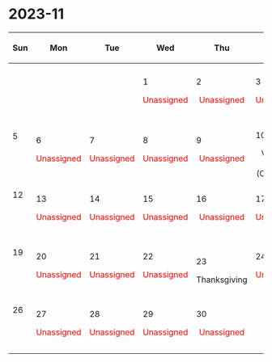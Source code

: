 # 2023-11

|<p>Sun</p>|<p>Mon</p>|<p>Tue</p>|<p>Wed</p>|<p>Thu</p>|<p>Fri</p>|<p>Sat</p>|
|:-:|:-:|:-:|:-:|:-:|:-:|:-:|
|<p><br/><br/></p> |<p><br/><br/></p> |<p><br/><br/></p> |<p align='left'>1</p><span style='color:red'>Unassigned</span><br/><br/>|<p align='left'>2</p><span style='color:red'>Unassigned</span><br/><br/>|<p align='left'>3</p><span style='color:red'>Unassigned</span><br/><br/>|<p align='left'>4</p><p><br/><br/></p>|
|<p align='left'>5</p><p><br/><br/></p>|<p align='left'>6</p><span style='color:red'>Unassigned</span><br/><br/>|<p align='left'>7</p><span style='color:red'>Unassigned</span><br/><br/>|<p align='left'>8</p><span style='color:red'>Unassigned</span><br/><br/>|<p align='left'>9</p><span style='color:red'>Unassigned</span><br/><br/>|<p align='left'>10</p>Veterans Day (Observed)<br/>|<p align='left'>11</p>Veterans Day<br/>|
|<p align='left'>12</p><p><br/><br/></p>|<p align='left'>13</p><span style='color:red'>Unassigned</span><br/><br/>|<p align='left'>14</p><span style='color:red'>Unassigned</span><br/><br/>|<p align='left'>15</p><span style='color:red'>Unassigned</span><br/><br/>|<p align='left'>16</p><span style='color:red'>Unassigned</span><br/><br/>|<p align='left'>17</p><span style='color:red'>Unassigned</span><br/><br/>|<p align='left'>18</p><p><br/><br/></p>|
|<p align='left'>19</p><p><br/><br/></p>|<p align='left'>20</p><span style='color:red'>Unassigned</span><br/><br/>|<p align='left'>21</p><span style='color:red'>Unassigned</span><br/><br/>|<p align='left'>22</p><span style='color:red'>Unassigned</span><br/><br/>|<p align='left'>23</p>Thanksgiving<br/>|<p align='left'>24</p><span style='color:red'>Unassigned</span><br/><br/>|<p align='left'>25</p><p><br/><br/></p>|
|<p align='left'>26</p><p><br/><br/></p>|<p align='left'>27</p><span style='color:red'>Unassigned</span><br/><br/>|<p align='left'>28</p><span style='color:red'>Unassigned</span><br/><br/>|<p align='left'>29</p><span style='color:red'>Unassigned</span><br/><br/>|<p align='left'>30</p><span style='color:red'>Unassigned</span><br/><br/>|<p><br/><br/></p> |<p><br/><br/></p> |
